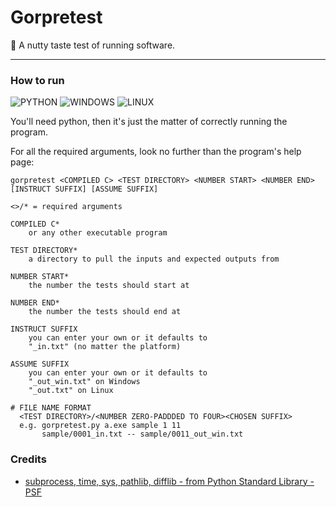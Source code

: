 # Gorpretest

🥜 A nutty taste test of running software.

---

### How to run

![PYTHON](https://img.shields.io/badge/PYTHON-yellow?style=for-the-badge) ![WINDOWS](https://img.shields.io/badge/WINDOWS-blue?style=for-the-badge) ![LINUX](https://img.shields.io/badge/LINUX-black?style=for-the-badge)

You'll need python, then it's just the matter of correctly running the program.

For all the required arguments, look no further than the program's help page:

```
gorpretest <COMPILED C> <TEST DIRECTORY> <NUMBER START> <NUMBER END> [INSTRUCT SUFFIX] [ASSUME SUFFIX]

<>/* = required arguments

COMPILED C*
    or any other executable program

TEST DIRECTORY*
    a directory to pull the inputs and expected outputs from

NUMBER START*
    the number the tests should start at

NUMBER END*
    the number the tests should end at

INSTRUCT SUFFIX
    you can enter your own or it defaults to
    "_in.txt" (no matter the platform)

ASSUME SUFFIX
    you can enter your own or it defaults to
    "_out_win.txt" on Windows
    "_out.txt" on Linux

# FILE NAME FORMAT
  <TEST DIRECTORY>/<NUMBER ZERO-PADDDED TO FOUR><CHOSEN SUFFIX>
  e.g. gorpretest.py a.exe sample 1 11
       sample/0001_in.txt -- sample/0011_out_win.txt
```

### Credits

- [subprocess, time, sys, pathlib, difflib - from Python Standard Library - PSF](https://docs.python.org/3/library/index.html)
